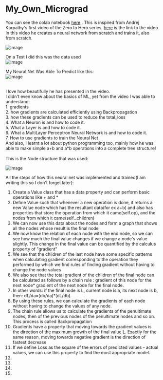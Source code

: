 # My_Own_Micrograd

You can see the colab notebook [here](https://colab.research.google.com/drive/1azRgZSXrYj0L3_bIfIheFhPZ04WEi74I?usp=sharing) .
This is inspired from Andrej Karpathy's first video of the Zero to Hero series. [here](https://www.youtube.com/watch?v=VMj-3S1tku0) is the link to the video
In this video he creates a neural network from scratch and trains it, also from scratch. <br>

![image](https://github.com/SamyakMahajan/My_Own_Micrograd/assets/118765670/ca76cc1b-074c-4a6e-839d-d93400a48da0)

On a Test I did this was the data used<br>
![image](https://github.com/SamyakMahajan/My_Own_Micrograd/assets/118765670/ca256ea9-b512-40d2-a151-6e94c5cbd9ef)

My Neural Net Was Able To Predict like this:<br>
![image](https://github.com/SamyakMahajan/My_Own_Micrograd/assets/118765670/8cb1b8e0-67db-43d6-af8f-26ef04201b2e)

<br>
I love how beautifully he has presented in the video. <br>
I didn't even know about the basics of ML, yet from the video I was able to understand:<br>
1. gradients<br>
2. how gradients are calculated efficiently using Backpropagation<br>
3. how these gradients can be used to reduce the total_loss<br>
4. What a Neuron is and how to code it.<br>
5. What a Layer is and how to code it.<br>
6. What a MultiLayer Perceptron Neural Network is and how to code it.<br>
7. How to use gradients to train the Neural Net<br>
And also, I learnt a lot about python programming too, mainly how he was able to make simple a+b and a*b operations into a complete tree structure!<br>
<br>
This is the Node structure that was used:<br>

![image](https://github.com/SamyakMahajan/My_Own_Micrograd/assets/118765670/125f36ff-ddc8-4160-8ba1-bb5f8266dfdd)


All the steps of how this neural net was implemented and trained(I am writing this so I don't forget later):<br>
<ol>
  <li>Create a Value class that has a data property and can perform basic operations like + and *</li>
  <li>Define Value such that whenever a new operation is done, it returns a new Value node which has the resultant data(for ex a+b) and also has properties that store the operation from which it came(self.op), and the nodes from which it came(self._children)</li>
  <li>We can now use this data about the nodes and form a graph that shows all the nodes whose result is the final node</li>
  <li>We now know the relation of each node with the end node, so we can see how much the final value changes if we change a node's value slightly. This change in the final value can be quantified by the calculus property of "gradient"</li>
  <li>We see that the children of the last node have some specific patterns when calculating gradient corresponding to the operation they performed by which we find rules of finding gradient without having to change the node values</li>
  <li>We also see that the total gradient of the children of the final node can be calculated as follows by a chain rule : gradient of this node for the next node* gradient of the next node for the final node.</li> 
  <li>In other words: if the final node is L, current node is a, its next node is b, then: dL/da=(db/da)*(dL/db). </li>
  <li>By using these rules, we can calculate the gradients of each node without having to change the values of any node.</li>
  <li>The chain rule allows us to calculate the gradients of the penultimate nodes, then of the previous nodes of the penultimate nodes and so on. This process is called Backpropagation</li>
  <li>Gradients have a property that moving towards the gradient values is the direction of the maximum growth of the final value L. Exactly for the same reason, moving towards negative gradient is the direction of fastest decrease</li>
  <li>
    If we define Loss as the square of the errors of predicted values - actual values, we can use this property to find the most appropriate model.   
  </li>
  <li>
    
  </li>
  <li>
    
  </li>
  <li>
    
  </li>
  <li>
    
  </li>
</ol>

